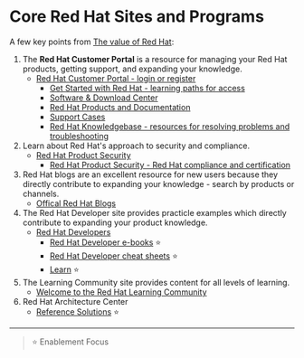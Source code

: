# Core Red Hat Sites and Programs

A few key points from [The value of Red Hat](https://www.redhat.com/en/about/value-of-Red-Hat):

1. The **Red Hat Customer Portal** is a resource for managing your Red Hat products, getting support, and expanding your knowledge.
    * [Red Hat Customer Portal - login or register](htts://access.redhat.com)
      * [Get Started with Red Hat - learning paths for access](https://access.redhat.com/start)
      * [Software & Download Center](https://access.redhat.com/downloads)
      * [Red Hat Products and Documentation](https://access.redhat.com/products/?product-tab=glossary)
      * [Support Cases](https://access.redhat.com/support)
      * [Red Hat Knowledgebase - resources for resolving problems and troubleshooting](https://access.redhat.com/kb)
2. Learn about Red Hat's approach to security and compliance.
    * [Red Hat Product Security](https://www.redhat.com/en/solutions/security-approach)
      * [Red Hat Product Security - Red Hat compliance and certification](https://www.redhat.com/en/solutions/compliance-approach)
3. Red Hat blogs are an excellent resource for new users because they directly contribute to expanding your knowledge - search by products or channels.
    * [Offical Red Hat Blogs](https://www.redhat.com/en/blog)
4. The Red Hat Developer site provides practicle examples which directly contribute to expanding your product knowledge.
    * [Red Hat Developers]([https://developers.redhat.com)
      * [Red Hat Developer e-books](https://developers.redhat.com/e-books) :star:
      * [Red Hat Developer cheat sheets](https://developers.redhat.com/cheat-sheets) :star:
      * [Learn](https://developers.redhat.com/learn) :star:
5. The Learning Community site provides content for all levels of learning.
    * [Welcome to the Red Hat Learning Community](https://learn.redhat.com/)
6. Red Hat Architecture Center
    * [Reference Solutions](https://www.redhat.com/architect/portfolio) :star:

---
> :star: Enablement Focus
